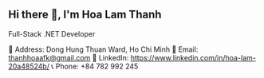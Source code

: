 ## Hi there 👋, I'm Hoa Lam Thanh

Full-Stack .NET Developer

📍 Address: Dong Hung Thuan Ward, Ho Chi Minh
📧 Email: thanhhoaafk@gmail.com 
🔗 LinkedIn: https://www.linkedin.com/in/hoa-lam-20a48524b/
📞 Phone: +84 782 992 245

<!--
**thanhhoa0812/thanhhoa0812** is a ✨ _special_ ✨ repository because its `README.md` (this file) appears on your GitHub profile.

Here are some ideas to get you started:

- 🔭 I’m currently working on ...
- 🔭 I’m currently worki
Full-Stack .NET Developer
Full-Stack .NET Developerng on ...
- 🌱 I’m currently learning ...
- 👯 I’m looking to collaborate on ...
- 🤔 I’m looking for help with ...
- 💬 Ask me about ...
- 📫 How to reach me: ...
- 😄 Pronouns: ...
- ⚡ Fun fact: ...
-->

